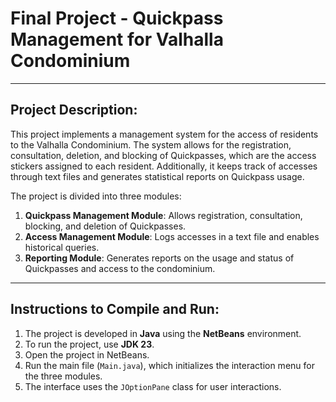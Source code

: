 # Final Project - Quickpass Management for Valhalla Condominium

---

## Project Description:
This project implements a management system for the access of residents to the Valhalla Condominium. The system allows for the registration, consultation, deletion, and blocking of Quickpasses, which are the access stickers assigned to each resident. Additionally, it keeps track of accesses through text files and generates statistical reports on Quickpass usage.

The project is divided into three modules:
1. **Quickpass Management Module**: Allows registration, consultation, blocking, and deletion of Quickpasses.
2. **Access Management Module**: Logs accesses in a text file and enables historical queries.
3. **Reporting Module**: Generates reports on the usage and status of Quickpasses and access to the condominium.

---

## Instructions to Compile and Run:
1. The project is developed in **Java** using the **NetBeans** environment.
2. To run the project, use **JDK 23**.
3. Open the project in NetBeans.
4. Run the main file (`Main.java`), which initializes the interaction menu for the three modules.
5. The interface uses the `JOptionPane` class for user interactions.
